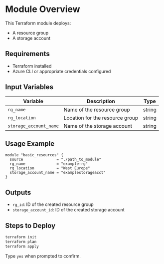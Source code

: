 # Module Overview

This Terraform module deploys:

- A resource group
- A storage account

## Requirements

- Terraform installed
- Azure CLI or appropriate credentials configured

## Input Variables

| Variable              | Description                    | Type   |
|-----------------------|--------------------------------|--------|
| `rg_name`             | Name of the resource group     | string |
| `rg_location`        | Location for the resource group | string |
| `storage_account_name` | Name of the storage account    | string |

## Usage Example

```hcl
module "basic_resources" {
  source               = "./path_to_module"
  rg_name              = "example-rg"
  rg_location          = "West Europe"
  storage_account_name = "examplestorageacct"
}
```

## Outputs

- `rg_id`: ID of the created resource group
- `storage_account_id`: ID of the created storage account

## Steps to Deploy

```bash
terraform init
terraform plan
terraform apply
```

Type `yes` when prompted to confirm.
